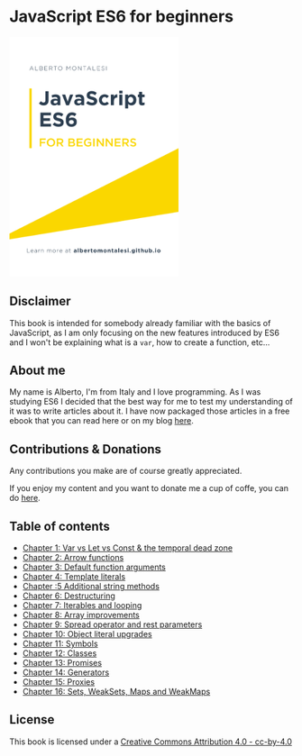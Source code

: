 # JavaScript ES6 for beginners

<img src="assets/cover.png" width="300">

## Disclaimer

This book is intended for somebody already familiar with the basics of JavaScript, as I am only focusing on the new features introduced by ES6 and I won't be explaining what is a `var`, how to create a function, etc...

## About me

My name is Alberto, I'm from Italy and I love programming.
As I was studying ES6 I decided that the best way for me to test my understanding of it was to write articles about it. I have now packaged those articles in a free ebook that you can read here or on my blog [here](http://albertomontalesi.github.io/).

## Contributions & Donations

Any contributions you make are of course greatly appreciated.

If you enjoy my content and you want to donate me a cup of coffe, you can do [here](paypal.me/albertomontalesi).

## Table of contents

* [Chapter 1: Var vs Let vs Const & the temporal dead zone](https://github.com/AlbertoMontalesi/JavaScript-ES6-for-beginners-ebook/blob/master/ebook/01_var_let_const.md)
* [Chapter 2: Arrow functions](https://github.com/AlbertoMontalesi/JavaScript-ES6-for-beginners-ebook/blob/master/ebook/02_arrow_functions.md)
* [Chapter 3: Default function arguments](https://github.com/AlbertoMontalesi/JavaScript-ES6-for-beginners-ebook/blob/master/ebook/03_default_function_arguments.md)
* [Chapter 4: Template literals](https://github.com/AlbertoMontalesi/JavaScript-ES6-for-beginners-ebook/blob/master/ebook/04_template_literals.md)
* [Chapter :5 Additional string methods](https://github.com/AlbertoMontalesi/JavaScript-ES6-for-beginners-ebook/blob/master/ebook/05_additional_string_methods.md)
* [Chapter 6: Destructuring](https://github.com/AlbertoMontalesi/JavaScript-ES6-for-beginners-ebook/blob/master/ebook/06_destructuring.md)
* [Chapter 7: Iterables and looping](https://github.com/AlbertoMontalesi/JavaScript-ES6-for-beginners-ebook/blob/master/ebook/07_iterables%20and%20looping.md)
* [Chapter 8: Array improvements](https://github.com/AlbertoMontalesi/JavaScript-ES6-for-beginners-ebook/blob/master/ebook/08_array_improvements.md)
* [Chapter 9: Spread operator and rest parameters](https://github.com/AlbertoMontalesi/JavaScript-ES6-for-beginners-ebook/blob/master/ebook/09_spread_operator_and_rest_parameters.md)
* [Chapter 10: Object literal upgrades](https://github.com/AlbertoMontalesi/JavaScript-ES6-for-beginners-ebook/blob/master/ebook/10_object_literal_upgrades.md)
* [Chapter 11: Symbols](https://github.com/AlbertoMontalesi/JavaScript-ES6-for-beginners-ebook/blob/master/ebook/11_symbols.md)
* [Chapter 12: Classes](https://github.com/AlbertoMontalesi/JavaScript-ES6-for-beginners-ebook/blob/master/ebook/12_classes.md)
* [Chapter 13: Promises](https://github.com/AlbertoMontalesi/JavaScript-ES6-for-beginners-ebook/blob/master/ebook/13_promises.md)
* [Chapter 14: Generators](https://github.com/AlbertoMontalesi/JavaScript-ES6-for-beginners-ebook/blob/master/ebook/14_generators.md)
* [Chapter 15: Proxies](https://github.com/AlbertoMontalesi/JavaScript-ES6-for-beginners-ebook/blob/master/ebook/15_proxies.md)
* [Chapter 16: Sets, WeakSets, Maps and WeakMaps](https://github.com/AlbertoMontalesi/JavaScript-ES6-for-beginners-ebook/blob/master/ebook/16_sets_weaksets_maps_weakmaps.md)


## License

This book is licensed under a [Creative Commons Attribution 4.0 - cc-by-4.0](https://creativecommons.org/licenses/by/4.0/)